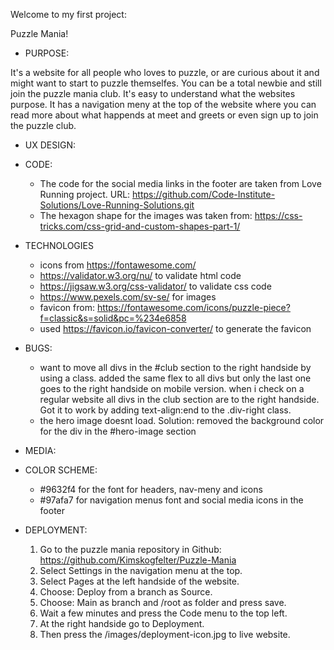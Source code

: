 Welcome to my first project:

Puzzle Mania!

* PURPOSE:

It's a website for all people who loves to puzzle, or are curious about it and might want to start to puzzle themselfes. 
You can be a total newbie and still join the puzzle mania club. It's easy to understand what the websites purpose. It has a navigation meny at the top of the website where you can read more about what happends at meet and greets or even sign up to join the puzzle club.  

* UX DESIGN:


* CODE:
  * The code for the social media links in the footer are taken from Love Running project. URL: https://github.com/Code-Institute-Solutions/Love-Running-Solutions.git
  * The hexagon shape for the images was taken from:  <https://css-tricks.com/css-grid-and-custom-shapes-part-1/>


* TECHNOLOGIES
  * icons from <https://fontawesome.com/>
  * https://validator.w3.org/nu/ to validate html code
  * https://jigsaw.w3.org/css-validator/ to validate css code
  * https://www.pexels.com/sv-se/ for images
  * favicon from: <https://fontawesome.com/icons/puzzle-piece?f=classic&s=solid&pc=%234e6858>
  * used https://favicon.io/favicon-converter/ to generate the favicon

* BUGS:
  - want to move all divs in the #club section to the right handside by using a class. added the same flex to all divs but only the last one goes to the right handside on mobile version. when i check on a regular website all divs in the club section are to the right handside. 
  Got it to work by adding text-align:end to the .div-right class.
  - the hero image doesnt load. Solution: removed the background color for the div in the #hero-image section


* MEDIA: 

* COLOR SCHEME: 
  - #9632f4 for the font for headers, nav-meny and icons
  - #97afa7 for navigation menus font and social media icons in the footer

* DEPLOYMENT:
   1. Go to the puzzle mania repository in Github: https://github.com/Kimskogfelter/Puzzle-Mania
   2. Select Settings in the navigation menu at the top. 
   3. Select Pages at the left handside of the website.
   4. Choose: Deploy from a branch as Source.
   5. Choose: Main as branch and /root as folder and press save. 
   6. Wait a few minutes and press the Code menu to the top left. 
   7. At the right handside go to Deployment.
   8. Then press the /images/deployment-icon.jpg to live website.
